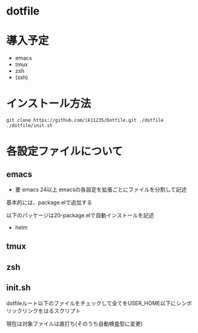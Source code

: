 dotfile
==================================

# 導入予定
* emacs
* tmux
* zsh
* (ssh)

# インストール方法
    git clone https://github.com/ik11235/Dotfile.git ./dotfile
    ./dotfile/init.sh

# 各設定ファイルについて
## emacs
- 要 emacs 24以上
 emacsの各設定を拡張ごとにファイルを分割して記述

 基本的には、package.elで追加する

 以下のパッケージは20-package.elで自動インストールを記述
- helm
## tmux

## zsh

## init.sh
 dotfileルート以下のファイルをチェックして全てをUSER_HOME以下にシンボリックリンクをはるスクリプト
 
 現在は対象ファイルは直打ち(そのうち自動検査型に変更)
